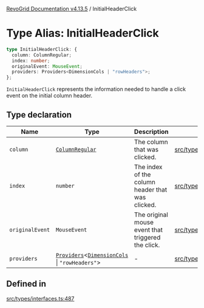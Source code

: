 [RevoGrid Documentation v4.13.5](README.md) / InitialHeaderClick

# Type Alias: InitialHeaderClick

```ts
type InitialHeaderClick: {
  column: ColumnRegular;
  index: number;
  originalEvent: MouseEvent;
  providers: Providers<DimensionCols | "rowHeaders">;
};
```

`InitialHeaderClick` represents the information needed to handle a click
event on the initial column header.

## Type declaration

| Name | Type | Description | Defined in |
| ------ | ------ | ------ | ------ |
| `column` | [`ColumnRegular`](Interface.ColumnRegular.md) | The column that was clicked. | [src/types/interfaces.ts:499](https://github.com/revolist/revogrid/blob/f32590b4b251a55e7610f26e48cd67947bdd6441/src/types/interfaces.ts#L499) |
| `index` | `number` | The index of the column header that was clicked. | [src/types/interfaces.ts:491](https://github.com/revolist/revogrid/blob/f32590b4b251a55e7610f26e48cd67947bdd6441/src/types/interfaces.ts#L491) |
| `originalEvent` | `MouseEvent` | The original mouse event that triggered the click. | [src/types/interfaces.ts:495](https://github.com/revolist/revogrid/blob/f32590b4b251a55e7610f26e48cd67947bdd6441/src/types/interfaces.ts#L495) |
| `providers` | [`Providers`](TypeAlias.Providers.md)\<[`DimensionCols`](TypeAlias.DimensionCols.md) \| `"rowHeaders"`\> | - | [src/types/interfaces.ts:500](https://github.com/revolist/revogrid/blob/f32590b4b251a55e7610f26e48cd67947bdd6441/src/types/interfaces.ts#L500) |

## Defined in

[src/types/interfaces.ts:487](https://github.com/revolist/revogrid/blob/f32590b4b251a55e7610f26e48cd67947bdd6441/src/types/interfaces.ts#L487)
